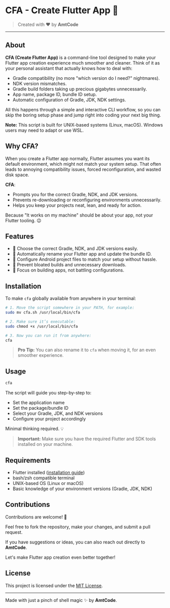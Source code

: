 # CFA - Create Flutter App 🎉

> Created with ❤️ by **AmtCode**

---

## About

**CFA (Create Flutter App)** is a command-line tool designed to make your Flutter app creation experience much smoother and cleaner. Think of it as your personal assistant that actually knows how to deal with:

- Gradle compatibility (no more "which version do I need?" nightmares).
- NDK version mismatches.
- Gradle build folders taking up precious gigabytes unnecessarily.
- App name, package ID, bundle ID setup.
- Automatic configuration of Gradle, JDK, NDK settings.

All this happens through a simple and interactive CLI workflow, so you can skip the boring setup phase and jump right into coding your next big thing.

**Note:** This script is built for UNIX-based systems (Linux, macOS). Windows users may need to adapt or use WSL.

## Why CFA?

When you create a Flutter app normally, Flutter assumes you want its default environment, which might not match your system setup. That often leads to annoying compatibility issues, forced reconfiguration, and wasted disk space.

**CFA**:
- Prompts you for the correct Gradle, NDK, and JDK versions.
- Prevents re-downloading or reconfiguring environments unnecessarily.
- Helps you keep your projects neat, lean, and ready for action.

Because "It works on my machine" should be about your app, not your Flutter tooling. 😉

## Features

- 🔹 Choose the correct Gradle, NDK, and JDK versions easily.
- 🔹 Automatically rename your Flutter app and update the bundle ID.
- 🔹 Configure Android project files to match your setup without hassle.
- 🔹 Prevent bloated builds and unnecessary downloads.
- 🔹 Focus on building apps, not battling configurations.

## Installation

To make `cfa` globally available from anywhere in your terminal:

```bash
# 1. Move the script somewhere in your PATH, for example:
sudo mv cfa.sh /usr/local/bin/cfa

# 2. Make sure it’s executable:
sudo chmod +x /usr/local/bin/cfa

# 3. Now you can run it from anywhere:
cfa
```

> **Pro Tip:** You can also rename it to `cfa` when moving it, for an even smoother experience.

## Usage

```bash
cfa
```

The script will guide you step-by-step to:
- Set the application name
- Set the package/bundle ID
- Select your Gradle, JDK, and NDK versions
- Configure your project accordingly

Minimal thinking required. 💡

> **Important:**
> Make sure you have the required Flutter and SDK tools installed on your machine.

## Requirements

- Flutter installed ([installation guide](https://docs.flutter.dev/get-started/install))
- bash/zsh compatible terminal
- UNIX-based OS (Linux or macOS)
- Basic knowledge of your environment versions (Gradle, JDK, NDK)

## Contributions

Contributions are welcome! 🎉

Feel free to fork the repository, make your changes, and submit a pull request.

If you have suggestions or ideas, you can also reach out directly to **AmtCode**. 

Let's make Flutter app creation even better together!

## License

This project is licensed under the [MIT License](LICENSE).

---

Made with just a pinch of shell magic ✨ by **AmtCode**.


